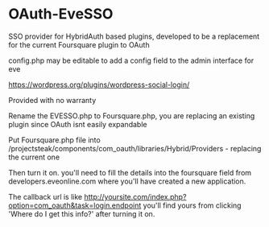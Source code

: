 OAuth-EveSSO
===========================

SSO provider for HybridAuth based plugins, developed to be a replacement for the current Foursquare plugin to OAuth

config.php may be editable to add a config field to the admin interface for eve

https://wordpress.org/plugins/wordpress-social-login/

Provided with no warranty

Rename the EVESSO.php to Foursquare.php, you are replacing an existing plugin since OAuth isnt easily expandable

Put Foursquare.php file into /projectsteak/components/com_oauth/libraries/Hybrid/Providers - replacing the current one

Then turn it on. you'll need to fill the details into the foursquare field from developers.eveonline.com where you'll have created a new application.

The callback url is like http://yoursite.com/index.php?option=com_oauth&task=login.endpoint
you'll find yours from clicking 'Where do I get this info?' after turning it on.

